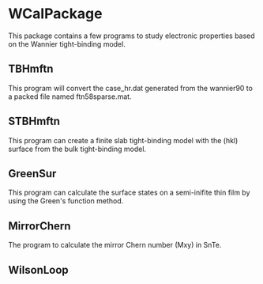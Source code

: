 # WCalPackage
This package contains a few programs to study electronic properties based on the Wannier tight-binding model.

## TBHmftn
This program will convert the case_hr.dat generated from the wannier90 to a packed file named ftn58sparse.mat.

## STBHmftn
This program can create a finite slab tight-binding model with the (hkl) surface from the bulk tight-binding model.

## GreenSur
This program can calculate the surface states on a semi-inifite thin film by using the Green's function method.

## MirrorChern
The program to calculate the mirror Chern number (Mxy) in SnTe.

## WilsonLoop
